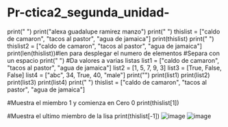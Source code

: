 # Pr-ctica2_segunda_unidad-
print(" ")
print("alexa guadalupe ramirez manzo")
print(" ")
thislist = ["caldo de camaron", "tacos al pastor", "agua de jamaica"]
print(thislist)
print(" ")
thislist2 = ["caldo de camaron", "tacos al pastor", "agua de jamaica"]
print(len(thislist))#len para desplegar el numero de elementos
#Separa con un espacio
print(" ")
#Da valores a varias listas
list1 = ["caldo de camaron", "tacos al pastor", "agua de jamaica"]
list2 = [1, 5, 7, 9, 3]
list3 = [True, False, False]
list4 = ["abc", 34, True, 40, "male"]
print("")
print(list1)
print(list2)
print(list3)
print(list4)
print(" ")
thislist = ["caldo de camaron", "tacos al pastor", "agua de jamaica"]


#Muestra el miembro 1 y comienza en Cero 0
print(thislist[1])

#Muestra el ultimo miembro de la lisa
print(thislist[-1])
![image](https://github.com/user-attachments/assets/05309f75-c038-4ca4-be44-eff5f9b6fef8)
![image](https://github.com/user-attachments/assets/21afc845-8795-4133-b14d-835604f23d89)

